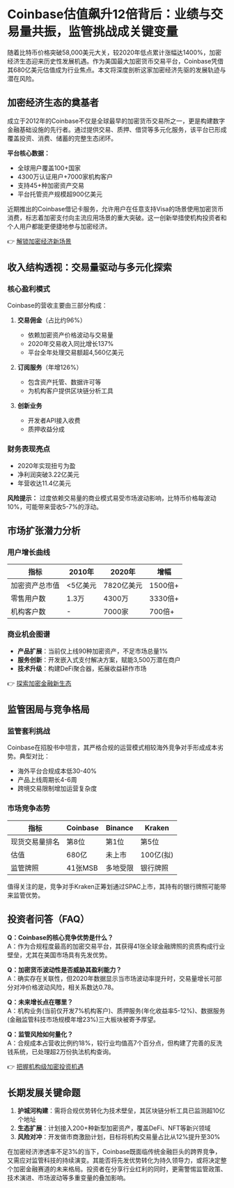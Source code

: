 # Coinbase估值飙升12倍背后：业绩与交易量共振，监管挑战成关键变量

随着比特币价格突破58,000美元大关，较2020年低点累计涨幅达1400%，加密经济生态迎来历史性发展机遇。作为美国最大加密货币交易平台，Coinbase凭借其680亿美元估值成为行业焦点。本文将深度剖析这家加密经济先驱的发展轨迹与潜在风险。

## 加密经济生态的奠基者

成立于2012年的Coinbase不仅是全球最早的加密货币交易所之一，更是构建数字金融基础设施的先行者。通过提供交易、质押、借贷等多元化服务，该平台已形成覆盖投资、消费、储蓄的完整生态闭环。

**平台核心数据：**
- 全球用户覆盖100+国家
- 4300万认证用户+7000家机构客户
- 支持45+种加密资产交易
- 平台托管资产规模超900亿美元

近期推出的Coinbase借记卡服务，允许用户在任意支持Visa的场景使用加密货币消费，标志着加密支付向主流应用场景的重大突破。这一创新举措使机构投资者和个人用户都能更便捷地参与加密经济。

👉 [解锁加密经济新场景](https://bit.ly/okx_welcome)

## 收入结构透视：交易量驱动与多元化探索

### 核心盈利模式
Coinbase的营收主要由三部分构成：
1. **交易佣金**（占比约96%）
   - 依赖加密资产价格波动与交易量
   - 2020年交易收入同比增长137%
   - 平台全年处理交易额超4,560亿美元

2. **订阅服务**（年增126%）
   - 包含资产托管、数据许可等
   - 为机构客户提供区块链分析工具

3. **创新业务**
   - 开发者API接入收费
   - 质押收益分成

### 财务表现亮点
- 2020年实现扭亏为盈
- 净利润突破3.22亿美元
- 年营收达11.4亿美元

**风险提示：** 过度依赖交易量的商业模式易受市场波动影响，比特币价格每波动10%，可能带来营收5-7%的浮动。

## 市场扩张潜力分析

### 用户增长曲线
| 指标         | 2010年   | 2020年     | 增幅     |
|--------------|----------|------------|----------|
| 加密资产总市值 | <5亿美元 | 7820亿美元 | 1500倍+  |
| 零售用户数   | 1.3万    | 4300万     | 3330倍+  |
| 机构客户数   | -        | 7000家     | 700倍+   |

### 商业机会图谱
- **产品扩展**：当前仅上线90种加密资产，不足市场总量1%
- **服务创新**：开发嵌入式支付解决方案，赋能3,500万潜在商户
- **技术升级**：构建DeFi聚合器，拓展收益耕作市场

👉 [探索加密金融新生态](https://bit.ly/okx_welcome)

## 监管困局与竞争格局

### 监管套利挑战
Coinbase在招股书中坦言，其严格合规的运营模式相较海外竞争对手形成成本劣势。典型对比：
- 海外平台合规成本低30-40%
- 产品上线周期长4-6周
- 跨境交易限制增加运营复杂度

### 市场竞争态势
| 指标         | Coinbase | Binance   | Kraken    |
|--------------|----------|-----------|-----------|
| 现货交易量排名 | 第8位    | 第1位     | 第5位     |
| 估值         | 680亿    | 未上市    | 100亿(拟) |
| 监管牌照     | 41张MSB  | 多地受限  | 银行牌照  |

值得关注的是，竞争对手Kraken正筹划通过SPAC上市，其持有的银行牌照可能带来监管优势。

## 投资者问答（FAQ）

**Q：Coinbase的核心竞争优势是什么？**  
A：作为合规程度最高的加密交易平台，其获得41张全球金融牌照的资质构成行业壁垒，尤其在美国市场具有先发优势。

**Q：加密货币波动性是否威胁其盈利能力？**  
A：确实存在关联性，但2020年数据显示当市场波动率提升时，交易量增长可部分对冲价格波动风险，相关系数达0.78。

**Q：未来增长点在哪里？**  
A：机构业务(当前仅开发7%机构客户)、质押服务(年化收益率5-12%)、数据服务(金融监管科技市场规模年增23%)三大板块被寄予厚望。

**Q：监管风险如何量化？**  
A：合规成本占营收比例约18%，较行业均值高7个百分点，但构建了完善的反洗钱系统，已处理超2万份执法机构查询。

👉 [把握机构级加密投资机遇](https://bit.ly/okx_welcome)

## 长期发展关键命题

1. **护城河构建**：需将合规优势转化为技术壁垒，其区块链分析工具已监测超10亿个地址
2. **生态扩展**：计划接入200+种新型加密资产，覆盖DeFi、NFT等新兴领域
3. **风险对冲**：开发做市商激励计划，目标将机构交易量占比从12%提升至30%

在加密经济渗透率不足3%的当下，Coinbase既面临传统金融巨头的跨界竞争，又需应对监管科技的持续演变。其能否将先发优势转化为持久领导力，或将决定整个加密金融赛道的未来格局。投资者在分享行业红利的同时，更需警惕监管政策、技术演进、市场波动等多重变量的叠加影响。